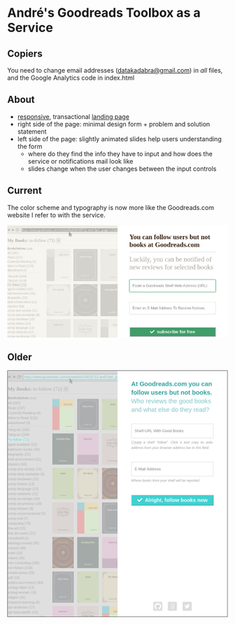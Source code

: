# André's Goodreads Toolbox as a Service

## Copiers

You need to change email addresses (datakadabra@gmail.com) in _all_ files, and the Google Analytics code in index.html


## About
- [responsive](https://en.wikipedia.org/wiki/Responsive_web_design), transactional [landing page](https://en.wikipedia.org/wiki/Landing_page)
- right side of the page: minimal design form + problem and solution statement 
- left side of the page: slightly animated slides help users understanding the form
  - where do they find the info they have to input and how does the service or notifications mail look like 
  - slides change when the user changes between the input controls


## Current

The color scheme and typography is now more like the Goodreads.com website I refer to with the service.

![Screenshot](screenshot-20180402.jpg "Screenshot")



## Older

![Screenshot](screenshot-20180131.png "Screenshot")


